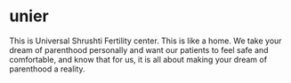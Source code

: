 # unier
This is Universal Shrushti Fertility center. This is like a home. We take your dream of parenthood personally and want our patients to feel safe and comfortable, and know that for us, it is all about making your dream of parenthood a reality.
